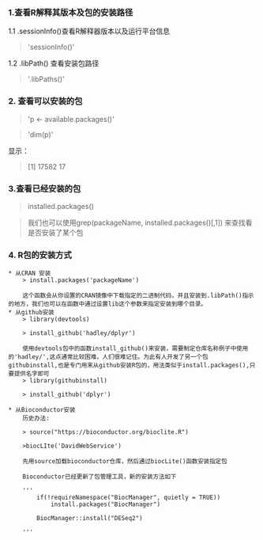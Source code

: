 ### 1.查看R解释其版本及包的安装路径

1.1 .sessionInfo()查看R解释器版本以及运行平台信息
> 'sessionInfo()'

1.2 .libPath() 查看安装包路径
> '.libPaths()'

### 2. 查看可以安装的包

> 'p <- available.packages()'

> 'dim(p)'

显示：
> [1] 17582 17

### 3.查看已经安装的包

> installed.packages()

> 我们也可以使用grep(packageName, installed.packages()[,1]) 来查找看是否安装了某个包

### 4. R包的安装方式

	* 从CRAN 安装
		> install.packages('packageName')
		
		这个函数会从你设置的CRAN镜像中下载指定的二进制代码，并且安装到.libPath()指示的地方，我们也可以在函数中通过设置lib这个参数来指定安装到哪个目录。
	* 从github安装
		> library(devtools) 

		> install_github('hadley/dplyr')

		使用devtools包中的函数install_github()来安装，需要制定仓库名称例子中使用的'hadley/',这点通常比较困难，人们很难记住。为此有人开发了另一个包 githubinstall,也是专门用来从github安装R包的，用法类似于install.packages(),只要提供名字即可
		> library(githubinstall)

		> install_github('dplyr')

	* 从Bioconductor安装
		历史办法:

		> source("https://bioconductor.org/bioclite.R")

		>biocLIte('DavidWebService')

		先用source加载bioconductor仓库，然后通过biocLite()函数安装指定包

		Bioconductor已经更新了包管理工具，新的安装方法如下

		'''
			if(!requireNamespace("BiocManager", quietly = TRUE))
				install.packages("BiocManager")

			BiocManager::install("DESeq2")

		'''
